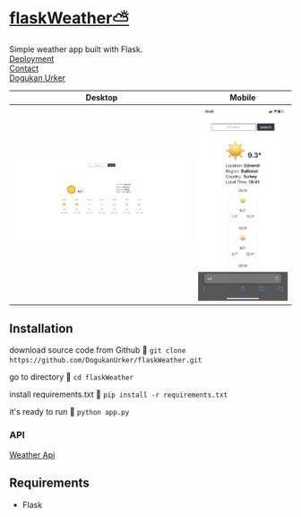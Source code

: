 # [flaskWeather⛅](https://dogukanurker.com/flaskweather)

Simple weather app built with Flask.
<br/>
[Deployment](https://flaskweather.pythonanywhere.com/)<br/>
[Contact](mailto:dogukanurker@icloud.com)<br/>
[Dogukan Urker](https://dogukanurker.com)

|              Desktop               |              Mobile               |
| :--------------------------------: | :-------------------------------: |
| ![appDesktop](/images/desktop.png) | ![appMobile](/images/mobile.jpeg) |

## Installation

download source code from Github 💾
`git clone https://github.com/DogukanUrker/flaskWeather.git`

go to directory 📁
`cd flaskWeather`

install requirements.txt 🔽
`pip install -r requirements.txt`

it's ready to run 🎉
`python app.py`

### API

[Weather Api](https://www.weatherapi.com/)

## Requirements

- Flask
